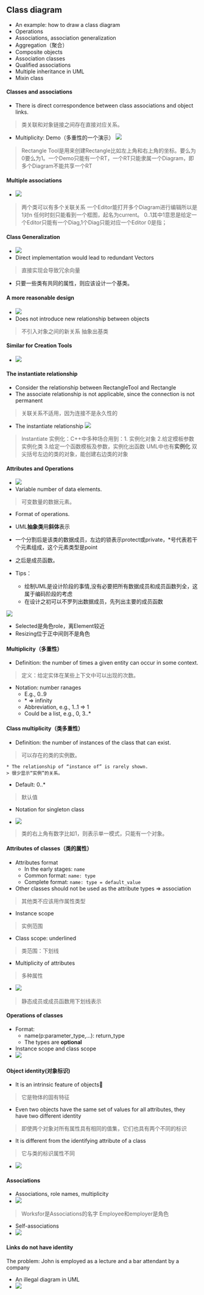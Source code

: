 ## Class diagram
* An example: how to draw a class diagram
* Operations
* Associations,  association generalization
* Aggregation（聚合）
* Composite objects
* Association classes
* Qualified associations
* Multiple inheritance in UML
* Mixin class

#### Classes and associations
* There is direct correspondence between class associations and object links.
> 类关联和对象链接之间存在直接对应关系。
* Multiplicity: Demo（多重性的一个演示）
![](/images/2019年4月5日16点32分.png)
> Rectangle Tool是用来创建Rectangle比如左上角和右上角的坐标。要么为0要么为1。一个Demo只能有一个RT，一个RT只能隶属一个Diagram，即多个Diagram不能共享一个RT

#### Multiple associations
* ![](/images/2019年4月5日16点42分.png)
> 两个类可以有多个关联关系
一个Editor能打开多个Diagram进行编辑所以是1对n
任何时刻只能看到一个框图，起名为current。
0..1其中1意思是给定一个Editor只能有一个Diag,1个Diag只能对应一个Editor 0是指；

#### Class Generalization
* ![](/images/2019年4月5日16点45分.png)
* Direct implementation would lead to redundant Vectors
> 直接实现会导致冗余向量
* 只要一些类有共同的属性，则应该设计一个基类。

#### A more reasonable design
* ![](/images/2019年4月5日16点47分.png)
* Does not introduce new relationship between objects
> 不引入对象之间的新关系
> 抽象出基类

#### Similar for Creation Tools
* ![](/images/2019年4月5日16点49分.png)

#### The instantiate relationship
* Consider the relationship between RectangleTool and Rectangle
* The associate relationship is not applicable, since the connection is not permanent
> 关联关系不适用，因为连接不是永久性的
* The instantiate relationship
![](/images/2019年4月5日16点52分.png)

> Instantiate 实例化：C++中多种场合用到：1. 实例化对象 2.给定模板参数实例化类 3.给定一个函数模板及参数，实例化出函数
> UML中也有**实例化** 双尖括号左边的类的对象，能创建右边类的对象

#### Attributes and Operations
* ![](/images/2019年4月5日16点54分.png)
* Variable number of data elements.
> 可变数量的数据元素。
* Format of operations.

* UML**抽象类**用**斜体**表示
* 一个分割后是该类的数据成员，左边的锁表示protect或private，*号代表若干个元素组成，这个元素类型是point
* 之后是成员函数。
* Tips：
    * 绘制UML是设计阶段的事情,没有必要把所有数据成员和成员函数列全，这属于编码阶段的考虑
    * 在设计之初可以不罗列出数据成员，先列出主要的成员函数

![](/images/2019年4月5日17点00分.png)
* Selected是角色role，离Element较近
* Resizing位于正中间则不是角色

#### Multiplicity（多重性）
* Definition: the number of times a given entity can occur in some context.
> 定义：给定实体在某些上下文中可以出现的次数。
* Notation: number ranages
    * E.g., 0..9
    * \* => infinity
    * Abbreviation, e.g., 1..1 => 1
    * Could be a list, e.g., 0, 3..*

#### Class multiplicity（类多重性）
* Definition: the number of instances of the class that can exist.
> 可以存在的类的实例数。

    * The relationship of “instance of” is rarely shown.
    > 很少显示“实例”的关系。
* Default: 0..*
> 默认值
* Notation for singleton class

* ![](/images/2019年4月5日17点12分.png)
> 类的右上角有数字比如1，则表示单一模式，只能有一个对象。

#### Attributes of classes（类的属性）
* Attributes format
    * In the early stages: `name`
    * Common format:   `name: type`
    * Complete format: `name: type = default_value`
* Other classes should not be used as the attribute types => association
> 其他类不应该用作属性类型
* Instance scope
> 实例范围
* Class scope: underlined
> 类范围：下划线
* Multiplicity of attributes
> 多种属性

* ![](/images/2019年4月5日17点16分.png)
> 静态成员或成员函数用下划线表示

#### Operations of classes
* Format:
    * name(p:parameter_type,…): return_type
    * The types are **optional**
* Instance scope and class scope
* ![](/images/2019年4月5日17点19分.png)

#### Object identity(对象标识)
* It is an intrinsic feature of objects
> 它是物体的固有特征
* Even two objects have the same set of values for all attributes, they have two different identity
> 即使两个对象对所有属性具有相同的值集，它们也具有两个不同的标识
* It is different from the identifying attribute of a class
> 它与类的标识属性不同
* ![](/images/2019年4月5日17点21分.png)

#### Associations
* Associations, role names, multiplicity
* ![](/images/2019年4月5日17点38分.png)
>Worksfor是Associations的名字
Employee和employer是角色
* Self-associations
* ![](/images/2019年4月5日17点38分（1）.png)

#### Links do not have identity
The problem: John is employed as a lecture and a bar attendant by a company
* An illegal diagram in UML
* ![](/images/2019年4月5日17点40分.png)






